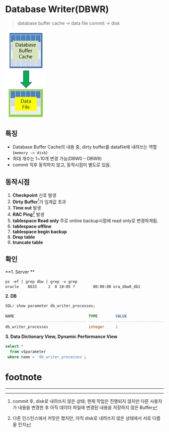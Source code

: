 # Database Writer(**DBWR**)

> database buffer cache -> data file
> commit -> disk

<img src="./assets/image-20230711111647191.png" alt="image-20230711111647191" style="zoom:50%;" />

## 특징

- Database Buffer Cache의 내용 중, dirty buffer를 datafile에 내려쓰는 역할(`memory -> disk`)
- 최대 개수는 1~10개 변경 가능(DBW0 – DBW9)
- commit 직후 동작하지 않고, 동작시점이 별도로 있음.

## 동작시점

1. **Checkpoint** 신호 발생
2. **Dirty Buffer**[^dirty buffer]가 임계값 초과
3. **Time out** 발생
4. **RAC Ping**[^RAC Ping] 발생
5. **tablespace Read only**
   주로 online backup시점에 read only로 변경하게됨.
6. **tablespace offline**
7. **tablespace begin backup**
8. **Drop table**
9. **truncate table**

## 확인

**1. Server **

```shell
ps -ef | grep dbw | grep -v grep
oracle    8633     1  0 10:05 ?        00:00:00 ora_dbw0_db1
```

**2. DB**

```sql
SQL> show parameter db_writer_processes;

NAME                                 TYPE        VALUE
------------------------------------ ----------- ------------------------------
db_writer_processes                  integer     1
```

**3. Data Dictionary View, Dynamic Performance View**

```sql
select *
  from v$parameter
 where name = 'db_writer_processes';
```

# footnote

---

[^Pinned Buffer]: commit 전, 변경여지가 있는 상태; 다른 사용자가 이미 사용하고 있는 Buffer Block으로 사용할 수 없음
[^Dirty Buffer]: commit 후, disk로 내려쓰지 않은 상태; 현재 작업은 진행되지 않지만 다른 사용자가 내용을 변경한 후 아직 데이터 파일에 변경된 내용을 저장하지 않은 Buffer
[^Free Buffer]: 사용되지 않았거나(Unused) 또는 Dirty Buffer 였다가 디스크로 저장이 되고 다시 재사용 가능하게 된 Block
[^RAC Ping]: 다른 인스턴스에서 커밋은 했지만, 아직 disk로 내려쓰지 않은 상태에서 서로 다름을 인지